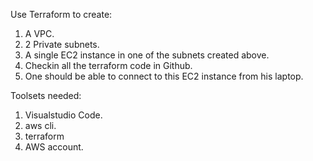 Use Terraform to create:

1. A VPC.
2. 2 Private subnets.
3. A single EC2 instance in one of the subnets created above.
4. Checkin all the terraform code in Github.
5. One should be able to connect to this EC2 instance from his laptop.

Toolsets needed:
1. Visualstudio Code.
2. aws cli.
3. terraform
4. AWS account.
